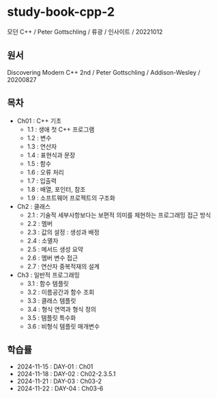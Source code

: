 # study-book-cpp-2

모던 C++ / Peter Gottschling / 류광 / 인사이트 / 20221012

## 원서

Discovering Modern C++ 2nd / Peter Gottschling / Addison-Wesley / 20200827

## 목차
- Ch01 : C++ 기초
  - 1.1 : 생애 첫 C++ 프로그램
  - 1.2 : 변수
  - 1.3 : 연산자
  - 1.4 : 표현식과 문장
  - 1.5 : 함수
  - 1.6 : 오류 처리
  - 1.7 : 입출력
  - 1.8 : 배열, 포인터, 참조
  - 1.9 : 소프트웨어 프로젝트의 구조화
- Ch2 : 클래스
  - 2.1 : 기술적 세부사항보다는 보편적 의미를 체현하는 프로그래밍 접근 방식
  - 2.2 : 멤버
  - 2.3 : 값의 설정 : 생성과 배정
  - 2.4 : 소멸자
  - 2.5 : 메서드 생성 요약
  - 2.6 : 멤버 변수 접근
  - 2.7 : 연산자 중복적재의 설계
- Ch3 : 일반적 프로그래밍
  - 3.1 : 함수 템플릿
  - 3.2 : 이름공간과 함수 조회
  - 3.3 : 클래스 템플릿
  - 3.4 : 형식 연역과 형식 정의
  - 3.5 : 템플릿 특수화
  - 3.6 : 비형식 템플릿 매개변수

## 학습률
- 2024-11-15 : DAY-01 : Ch01
- 2024-11-18 : DAY-02 : Ch02-2.3.5.1
- 2024-11-21 : DAY-03 : Ch03-2
- 2024-11-22 : DAY-04 : Ch03-6
